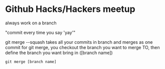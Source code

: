 # Github Hacks/Hackers meetup

always work on a branch

"commit every time you say 'yay'"


git merge --squash
	takes all your commits in branch and merges as one commit
for git merge, you checkout the branch you want to merge TO, then define the branch you want bring in ([branch name])

`git merge [branch name]`